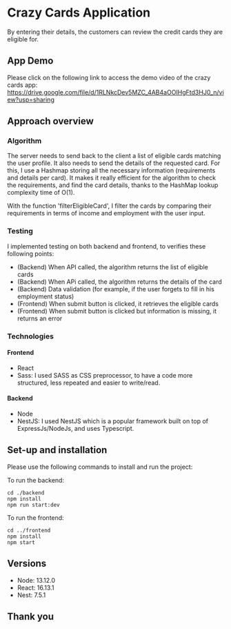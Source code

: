 # Crazy Cards Application

By entering their details, the customers can review the credit cards they are eligible for. 

## App Demo

Please click on the following link to access the demo video of the crazy cards app: 
https://drive.google.com/file/d/1RLNkcDev5MZC_4AB4aOOIHgFtd3HJ0_n/view?usp=sharing

## Approach overview

### Algorithm

The server needs to send back to the client a list of eligible cards matching the user profile. It also needs to send the details of the requested card. For this, I use a Hashmap storing all the necessary information (requirements and details per card). It makes it really efficient for the algorithm to check the requirements, and find the card details, thanks to the HashMap lookup complexity time of O(1).

With the function 'filterEligibleCard', I filter the cards by comparing their requirements in terms of income and employment with the user input. 

### Testing

I implemented testing on both backend and frontend, to verifies these following points: 

- (Backend) When API called, the algorithm returns the list of eligible cards
- (Backend) When APi called, the algorithm returns the details of the card
- (Backend) Data validation (for example, if the user forgets to fill in his employment status)
- (Frontend) When submit button is clicked, it retrieves the eligible cards
- (Frontend) When submit button is clicked but information is missing, it returns an error

### Technologies 

#### Frontend

- React
- Sass: I used SASS as CSS preprocessor, to have a code more structured, less repeated and easier to write/read.

#### Backend

- Node
- NestJS: I used NestJS which is a popular framework built on top of ExpressJs/NodeJs, and uses Typescript. 

## Set-up and installation

Please use the following commands to install and run the project:

To run the backend:

```
cd ./backend
npm install
npm run start:dev
```

To run the frontend:

```
cd ../frontend
npm install
npm start
```

## Versions

- Node: 13.12.0
- React: 16.13.1
- Nest: 7.5.1

## Thank you